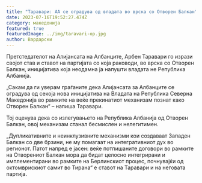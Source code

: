```yaml
---
title: "Tаравари: АА се оградува од владата во врска со Отворен Балкан"
date: 2023-07-16T19:52:27.474Z
category: македонија
featured: true
featuredImage: ../img/taravari-op.jpg
author: Вардарски
---
```

<!--StartFragment-->

Претстедателот на Алијансата на Албанците, Арбен Таравари го изрази својот став и ставот на партијата со која раководи, во врска со Отворен Балкан, иницијатива која неодамна ја напушти владата не Република Албанија.

„Сакам да ги уверам граѓаните дека Алијансата за Албанците се оградува од секоја нова иницијатива на Владата на Република Северна Македонија во рамките на веќе прекинатиот механизам познат како Отворен Балкан“ – напиша Таравари.

Тој оценува дека со излегувањето на Република Албанија од Отворен Балкан, овој механизам станал бесмислен и нелегитимен.

„Дупликативните и неинклузивните механизми кои создаваат Западен Балкан со две брзини, не му помагаат на интегративниот дух во регионот. Патот напред е јасен: веќе потпишаните договори во рамките на Отворениот Балкан мора да бидат целосно интегрирани и имплементирани во рамките на Берлинскиот процес, почнувајќи од октомврискиот самит во Тирана“ е ставот на Таравари и на неговата партија.

<!--EndFragment-->